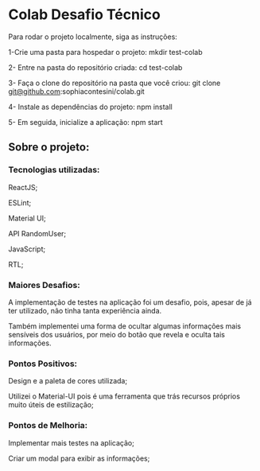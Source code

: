 # Colab Desafio Técnico 

Para rodar o projeto localmente, siga as instruções:

1-Crie uma pasta para hospedar o projeto:
mkdir test-colab

2- Entre na pasta do repositório criada:
cd test-colab

3- Faça o clone do repositório na pasta que você criou: 
git clone git@github.com:sophiacontesini/colab.git

4- Instale as dependências do projeto:
npm install

5- Em seguida, inicialize a aplicação:
npm start


## Sobre o projeto:
### Tecnologias utilizadas:

ReactJS;

ESLint;

Material UI;

API RandomUser;

JavaScript;

RTL;


### Maiores Desafios:

A implementação de testes na aplicação foi um desafio, pois, apesar de já ter utilizado, não tinha tanta experiência ainda.

Também implementei uma forma de ocultar algumas informações mais sensíveis dos usuários, por meio do botão que revela e oculta tais informações.


### Pontos Positivos:

Design e a paleta de cores utilizada;

Utilizei o Material-UI pois é uma ferramenta que trás recursos próprios muito úteis de estilização;


### Pontos de Melhoria:

Implementar mais testes na aplicação;

Criar um modal para exibir as informações;





